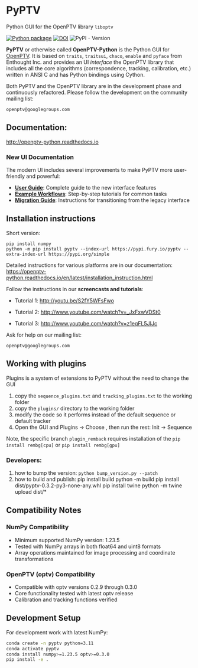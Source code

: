 # PyPTV
Python GUI for the OpenPTV library `liboptv`

[![Python package](https://github.com/alexlib/pyptv/actions/workflows/python-package.yml/badge.svg)](https://github.com/alexlib/pyptv/actions/workflows/python-package.yml)
[![DOI](https://zenodo.org/badge/121291437.svg)](https://zenodo.org/badge/latestdoi/121291437)
![PyPI - Version](https://img.shields.io/pypi/v/pyptv)





**PyPTV** or otherwise called **OpenPTV-Python** is the Python GUI for [OpenPTV](http://www.openptv.net). It is based on `traits`, `traitsui`, `chaco`, `enable` and `pyface` from Enthought Inc. and provides an UI *interface* the OpenPTV library that includes all the core algorithms (correspondence, tracking, calibration, etc.) written in ANSI C and has Python bindings using Cython.  

Both PyPTV and the OpenPTV library are in the development phase and continuously refactored. Please follow the development on the community mailing list:

	openptv@googlegroups.com


## Documentation:

<http://openptv-python.readthedocs.io>

### New UI Documentation

The modern UI includes several improvements to make PyPTV more user-friendly and powerful:

- **[User Guide](docs/user_guide.md)**: Complete guide to the new interface features
- **[Example Workflows](docs/example_workflows.md)**: Step-by-step tutorials for common tasks
- **[Migration Guide](docs/migration_guide.md)**: Instructions for transitioning from the legacy interface

## Installation instructions

Short version:

    pip install numpy
    python -m pip install pyptv --index-url https://pypi.fury.io/pyptv --extra-index-url https://pypi.org/simple


Detailed instructions for various platforms are in our documentation: 
https://openptv-python.readthedocs.io/en/latest/installation_instruction.html



Follow the instructions in our **screencasts and tutorials**:
  
  *  Tutorial 1: <http://youtu.be/S2fY5WFsFwo>  
  
  *  Tutorial 2: <http://www.youtube.com/watch?v=_JxFxwVDSt0>   
  
  *  Tutorial 3: <http://www.youtube.com/watch?v=z1eqFL5JIJc>  
  
  
Ask for help on our mailing list:

	openptv@googlegroups.com



## Working with plugins

Plugins is a system of extensions to PyPTV without the need to change the GUI

1. copy the `sequence_plugins.txt` and `tracking_plugins.txt` to the working folder
2. copy the `plugins/` directory to the working folder
3. modify the code so it performs instead of the default sequence or default tracker
4. Open the GUI and Plugins -> Choose , then run the rest: Init -> Sequence 


Note, the specific branch `plugin_remback` requires installation of the `pip install rembg[cpu]` or `pip install rembg[gpu]`


### Developers:


1. how to bump the version: ```python bump_version.py --patch```
2. how to build and publish: 
      pip install build
      python -m build
      pip install dist/pyptv-0.3.2-py3-none-any.whl
      pip install twine
      python -m twine upload dist/*

## Compatibility Notes

### NumPy Compatibility
- Minimum supported NumPy version: 1.23.5
- Tested with NumPy arrays in both float64 and uint8 formats
- Array operations maintained for image processing and coordinate transformations

### OpenPTV (optv) Compatibility
- Compatible with optv versions 0.2.9 through 0.3.0
- Core functionality tested with latest optv release
- Calibration and tracking functions verified

## Development Setup
For development work with latest NumPy:

```bash
conda create -n pyptv python=3.11
conda activate pyptv
conda install numpy>=1.23.5 optv>=0.3.0
pip install -e .
```


